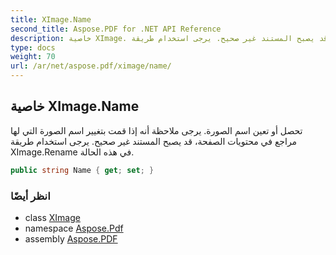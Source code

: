 ```yaml
---
title: XImage.Name
second_title: Aspose.PDF for .NET API Reference
description: خاصية XImage. تحصل أو تعين اسم الصورة. يرجى ملاحظة أنه إذا قمت بتغيير اسم الصورة التي لها مراجع في محتويات الصفحة، قد يصبح المستند غير صحيح. يرجى استخدام طريقة XImage.Rename في هذه الحالة
type: docs
weight: 70
url: /ar/net/aspose.pdf/ximage/name/
---
```

## خاصية XImage.Name

تحصل أو تعين اسم الصورة. يرجى ملاحظة أنه إذا قمت بتغيير اسم الصورة التي لها مراجع في محتويات الصفحة، قد يصبح المستند غير صحيح. يرجى استخدام طريقة XImage.Rename في هذه الحالة.

```csharp
public string Name { get; set; }
```

### انظر أيضًا

* class [XImage](../)
* namespace [Aspose.Pdf](../../../aspose.pdf/)
* assembly [Aspose.PDF](../../../)